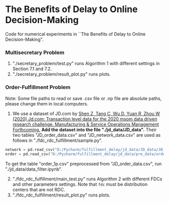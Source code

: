 # The Benefits of Delay to Online Decision-Making

Code for numerical experiments in ``The Benefits of Delay to Online Decision-Making".

### Multisecretary Problem

1. "./secretary_problem/test.py" runs Algorithm 1 with different settings in Section 7.1 and 7.2.
2. "./secretary_problem/result_plot.py" runs plots.

### Order-Fulfillment Problem

Note: Some file paths to read or save .csv file or .np file are absolute paths, please change them in local computers.

1. We use a dataset of JD.com by [Shen Z, Tang C, Wu D, Yuan R, Zhou W (2020) Jd.com: Transaction level data for the 2020 msom data driven research challenge. Manufacturing & Service Operations Management Forthcoming.](https://pubsonline.informs.org/doi/abs/10.1287/msom.2020.0900) **Add the dataset into the file "./jd_data/JD_data".** Their two tables "JD_order_data.csv" and "JD_network_data.csv" are used as follows in "./fdc_rdc_fulfillment/sample.py".

```python
network = pd.read_csv("D:/Pycharm/fulfillment_delay/jd_data/JD_data/JD_network_data.csv")
order = pd.read_csv("D:/Pycharm/fulfillment_delay/jd_data/pre_data/order_1p.csv")
```

To get the table "order_1p.csv" preprocessed from "JD_order_data.csv", run "./jd_data/data_filter.ipynb".

2. "./fdc_rdc_fulfillment/main_test.py" runs Algorithm 2 with different FDCs and other parameters settings. Note that `fdc` must be distribution centers that are not RDC.
3. "./fdc_rdc_fulfillment/result_plot.py" runs plots.
